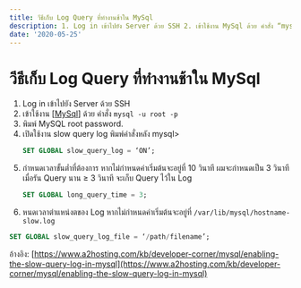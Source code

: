 ```yaml
---
title: วีธีเก็บ Log Query ที่ทำงานช้าใน MySql
description: 1. Log in เข้าไปยัง Server ด้วย SSH 2. เข้าใช้งาน MySql ด้วย คำสั่ง “mysql -u root -p” 3. พิมพ์ MySQL root password.
date: '2020-05-25'
---
```

# วีธีเก็บ Log Query ที่ทำงานช้าใน MySql

1. Log in เข้าไปยัง Server ด้วย SSH
1. เข้าใช้งาน [[MySql]] ด้วย คำสั่ง `mysql -u root -p`
1. พิมพ์ MySQL root password.
1. เปิดใช้งาน slow query log พิมพ์คำสั่งหลัง mysql>
    ```sql
    SET GLOBAL slow_query_log = ‘ON’;
    ```
1. กำหนดเวลาขั้นต่ำที่ต้องการ หากไม่กำหนดค่าเริ่มต้นจะอยู่ที่ 10 วินาที ผมจะกำหนดเป็น 3 วินาที เมื่อรัน Query นาน ≥ 3 วินาที จะเก็บ Query ไว้ใน Log
    ```sql
    SET GLOBAL long_query_time = 3; 
    ```
1. หนดเวลาตำแหน่งตของ Log หากไม่กำหนดค่าเริ่มต้นจะอยู่ที่ `/var/lib/mysql/hostname-slow.log`
  ```sql
  SET GLOBAL slow_query_log_file = ‘/path/filename’; 
  ```
  
อ้างอิง: [https://www.a2hosting.com/kb/developer-corner/mysql/enabling-the-slow-query-log-in-mysql](https://www.a2hosting.com/kb/developer-corner/mysql/enabling-the-slow-query-log-in-mysql)

[//begin]: # "Autogenerated link references for markdown compatibility"
[MySql]: mysql "MySql"
[//end]: # "Autogenerated link references"